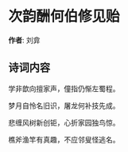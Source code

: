 # 次韵酬何伯修见贻

**作者**: 刘弇

## 诗词内容

学非歆向擅家声，僮指仍惭左蜀程。

梦月自怜名旧识，屠龙何补技先成。

悲缠风树新创钜，心折家园独鸟惊。

樵斧渔竿有真趣，不应邻叟怪逃名。

